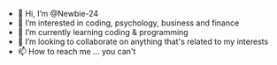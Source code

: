 - 👋 Hi, I’m @Newbie-24
- 👀 I’m interested in coding, psychology, business and finance
- 🌱 I’m currently learning coding & programming
- 💞️ I’m looking to collaborate on anything that's related to my interests
- 📫 How to reach me ... you can't 

<!---
Newbie-24/Newbie-24 is a ✨ special ✨ repository because its `README.md` (this file) appears on your GitHub profile.
You can click the Preview link to take a look at your changes.
--->
